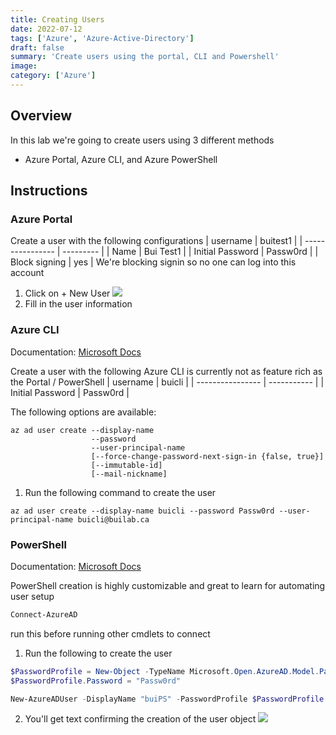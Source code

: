 ```yaml
---
title: Creating Users
date: 2022-07-12
tags: ['Azure', 'Azure-Active-Directory']
draft: false
summary: 'Create users using the portal, CLI and Powershell'
image:
category: ['Azure']
---
```


## Overview

In this lab we're going to create users using 3 different methods

- Azure Portal, Azure CLI, and Azure PowerShell

## Instructions

### Azure Portal

Create a user with the following configurations
| username | buitest1 |
| ---------------- | --------- |
| Name | Bui Test1 |
| Initial Password | Passw0rd |
| Block signing | yes |
We're blocking signin so no one can log into this account

1. Click on + New User
   ![](https://bui.blob.core.windows.net/labs/Lab_2022_07_12_57_53.webp)
2. Fill in the user information

### Azure CLI

Documentation: [Microsoft Docs](https://docs.microsoft.com/en-us/cli/azure/ad/user?view=azure-cli-latest#az_ad_user_create)

Create a user with the following
Azure CLI is currently not as feature rich as the Portal / PowerShell
| username | buicli |
| ---------------- | ----------- |
| Initial Password | Passw0rd |

The following options are available:

```shell
az ad user create --display-name
                  --password
                  --user-principal-name
                  [--force-change-password-next-sign-in {false, true}]
                  [--immutable-id]
                  [--mail-nickname]
```

1. Run the following command to create the user

```shell
az ad user create --display-name buicli --password Passw0rd --user-principal-name buicli@builab.ca
```

### PowerShell

Documentation: [Microsoft Docs](https://docs.microsoft.com/en-us/powershell/module/azuread/new-azureaduser?view=azureadps-2.0)

PowerShell creation is highly customizable and great to learn for automating user setup

```powershell
Connect-AzureAD
```

run this before running other cmdlets to connect

1. Run the following to create the user

```powershell
$PasswordProfile = New-Object -TypeName Microsoft.Open.AzureAD.Model.PasswordProfile
$PasswordProfile.Password = "Passw0rd"

New-AzureADUser -DisplayName "buiPS" -PasswordProfile $PasswordProfile -UserPrincipalName "buiPS@builab.ca" -AccountEnabled $False -MailNickName "buiPS"
```

2. You'll get text confirming the creation of the user object
   ![](https://bui.blob.core.windows.net/labs/Lab_2022_07_12_09_12.webp)
